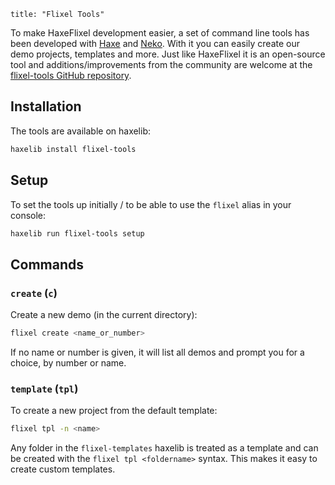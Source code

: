 ```
title: "Flixel Tools"
```

To make HaxeFlixel development easier, a set of command line tools has been developed with [Haxe](http://haxe.org) and [Neko](http://nekovm.org). With it you can easily create our demo projects, templates and more. Just like HaxeFlixel it is an open-source tool and additions/improvements from the community are welcome at the [flixel-tools GitHub repository](https://github.com/HaxeFlixel/flixel-tools).

## Installation

The tools are available on haxelib:

```bash
haxelib install flixel-tools
```

## Setup

To set the tools up initially / to be able to use the `flixel` alias in your console:

```bash
haxelib run flixel-tools setup
```

## Commands

### `create` (`c`)

Create a new demo (in the current directory):

```bash
flixel create <name_or_number>
```

If no name or number is given, it will list all demos and prompt you for a choice, by number or name.

### `template` (`tpl`)

To create a new project from the default template:

```bash
flixel tpl -n <name>
```

Any folder in the `flixel-templates` haxelib is treated as a template and can be created with the `flixel tpl <foldername>` syntax. This makes it easy to create custom templates.
